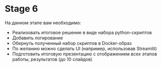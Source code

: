 # Stage 6

На данном этапе вам необходимо:

- Реализовать итоговое решение в виде набора python-скриптов
- Добавить логирование
- Обернуть полученный набор скриптов в Docker-образ
- По желанию можно сделать UI (например, использовав Streamlit)
- Подготовить итоговую презентацию с отображением всех этапов работы, результатов (до 10 слайдов)
